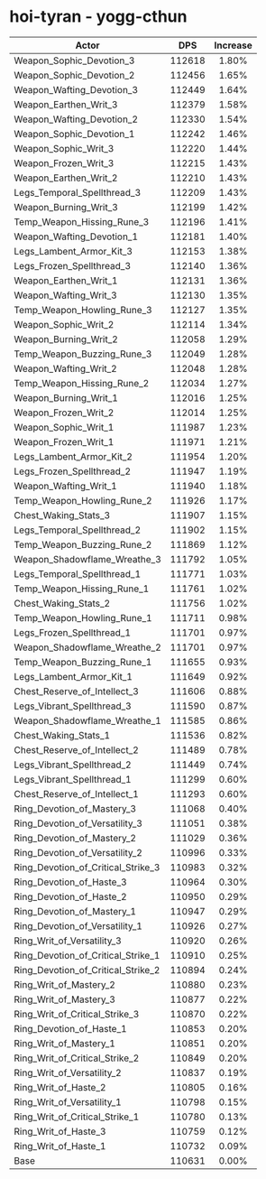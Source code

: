 # hoi-tyran - yogg-cthun
| Actor | DPS | Increase |
|---|:---:|:---:|
|Weapon_Sophic_Devotion_3|112618|1.80%|
|Weapon_Sophic_Devotion_2|112456|1.65%|
|Weapon_Wafting_Devotion_3|112449|1.64%|
|Weapon_Earthen_Writ_3|112379|1.58%|
|Weapon_Wafting_Devotion_2|112330|1.54%|
|Weapon_Sophic_Devotion_1|112242|1.46%|
|Weapon_Sophic_Writ_3|112220|1.44%|
|Weapon_Frozen_Writ_3|112215|1.43%|
|Weapon_Earthen_Writ_2|112210|1.43%|
|Legs_Temporal_Spellthread_3|112209|1.43%|
|Weapon_Burning_Writ_3|112199|1.42%|
|Temp_Weapon_Hissing_Rune_3|112196|1.41%|
|Weapon_Wafting_Devotion_1|112181|1.40%|
|Legs_Lambent_Armor_Kit_3|112153|1.38%|
|Legs_Frozen_Spellthread_3|112140|1.36%|
|Weapon_Earthen_Writ_1|112131|1.36%|
|Weapon_Wafting_Writ_3|112130|1.35%|
|Temp_Weapon_Howling_Rune_3|112127|1.35%|
|Weapon_Sophic_Writ_2|112114|1.34%|
|Weapon_Burning_Writ_2|112058|1.29%|
|Temp_Weapon_Buzzing_Rune_3|112049|1.28%|
|Weapon_Wafting_Writ_2|112048|1.28%|
|Temp_Weapon_Hissing_Rune_2|112034|1.27%|
|Weapon_Burning_Writ_1|112016|1.25%|
|Weapon_Frozen_Writ_2|112014|1.25%|
|Weapon_Sophic_Writ_1|111987|1.23%|
|Weapon_Frozen_Writ_1|111971|1.21%|
|Legs_Lambent_Armor_Kit_2|111954|1.20%|
|Legs_Frozen_Spellthread_2|111947|1.19%|
|Weapon_Wafting_Writ_1|111940|1.18%|
|Temp_Weapon_Howling_Rune_2|111926|1.17%|
|Chest_Waking_Stats_3|111907|1.15%|
|Legs_Temporal_Spellthread_2|111902|1.15%|
|Temp_Weapon_Buzzing_Rune_2|111869|1.12%|
|Weapon_Shadowflame_Wreathe_3|111792|1.05%|
|Legs_Temporal_Spellthread_1|111771|1.03%|
|Temp_Weapon_Hissing_Rune_1|111761|1.02%|
|Chest_Waking_Stats_2|111756|1.02%|
|Temp_Weapon_Howling_Rune_1|111711|0.98%|
|Legs_Frozen_Spellthread_1|111701|0.97%|
|Weapon_Shadowflame_Wreathe_2|111701|0.97%|
|Temp_Weapon_Buzzing_Rune_1|111655|0.93%|
|Legs_Lambent_Armor_Kit_1|111649|0.92%|
|Chest_Reserve_of_Intellect_3|111606|0.88%|
|Legs_Vibrant_Spellthread_3|111590|0.87%|
|Weapon_Shadowflame_Wreathe_1|111585|0.86%|
|Chest_Waking_Stats_1|111536|0.82%|
|Chest_Reserve_of_Intellect_2|111489|0.78%|
|Legs_Vibrant_Spellthread_2|111449|0.74%|
|Legs_Vibrant_Spellthread_1|111299|0.60%|
|Chest_Reserve_of_Intellect_1|111293|0.60%|
|Ring_Devotion_of_Mastery_3|111068|0.40%|
|Ring_Devotion_of_Versatility_3|111051|0.38%|
|Ring_Devotion_of_Mastery_2|111029|0.36%|
|Ring_Devotion_of_Versatility_2|110996|0.33%|
|Ring_Devotion_of_Critical_Strike_3|110983|0.32%|
|Ring_Devotion_of_Haste_3|110964|0.30%|
|Ring_Devotion_of_Haste_2|110950|0.29%|
|Ring_Devotion_of_Mastery_1|110947|0.29%|
|Ring_Devotion_of_Versatility_1|110926|0.27%|
|Ring_Writ_of_Versatility_3|110920|0.26%|
|Ring_Devotion_of_Critical_Strike_1|110910|0.25%|
|Ring_Devotion_of_Critical_Strike_2|110894|0.24%|
|Ring_Writ_of_Mastery_2|110880|0.23%|
|Ring_Writ_of_Mastery_3|110877|0.22%|
|Ring_Writ_of_Critical_Strike_3|110870|0.22%|
|Ring_Devotion_of_Haste_1|110853|0.20%|
|Ring_Writ_of_Mastery_1|110851|0.20%|
|Ring_Writ_of_Critical_Strike_2|110849|0.20%|
|Ring_Writ_of_Versatility_2|110837|0.19%|
|Ring_Writ_of_Haste_2|110805|0.16%|
|Ring_Writ_of_Versatility_1|110798|0.15%|
|Ring_Writ_of_Critical_Strike_1|110780|0.13%|
|Ring_Writ_of_Haste_3|110759|0.12%|
|Ring_Writ_of_Haste_1|110732|0.09%|
|Base|110631|0.00%|
